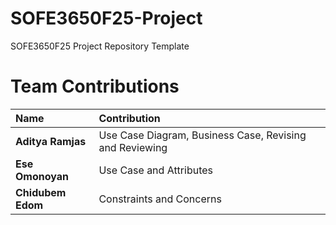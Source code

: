 # SOFE3650F25-Project
SOFE3650F25 Project Repository Template

# **Team Contributions**

| **Name** | **Contribution** |
|:----------|:-----------------|
| **Aditya Ramjas** | Use Case Diagram, Business Case, Revising and Reviewing |
| **Ese Omonoyan** | Use Case and Attributes |
| **Chidubem Edom** | Constraints and Concerns |

